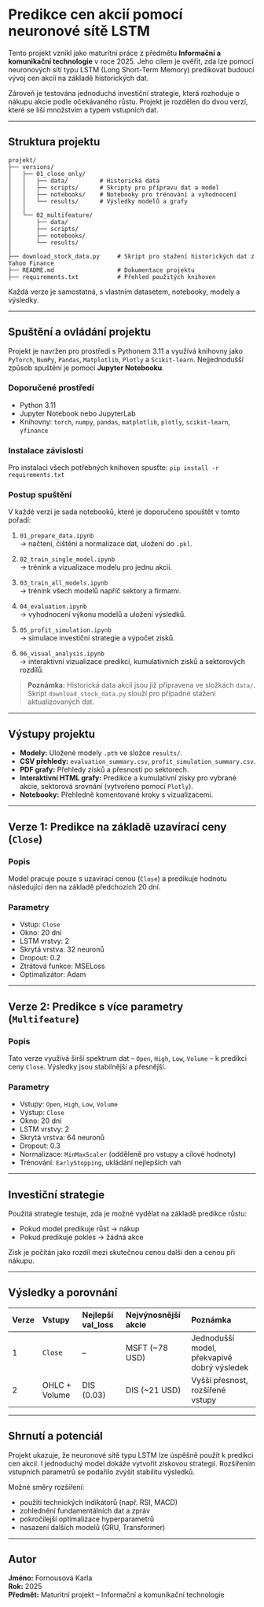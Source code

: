 # Predikce cen akcií pomocí neuronové sítě LSTM

Tento projekt vznikl jako maturitní práce z předmětu **Informační a komunikační technologie** v roce 2025. Jeho cílem je ověřit, zda lze pomocí neuronových sítí typu LSTM (Long Short-Term Memory) predikovat budoucí vývoj cen akcií na základě historických dat.

Zároveň je testována jednoduchá investiční strategie, která rozhoduje o nákupu akcie podle očekávaného růstu. Projekt je rozdělen do dvou verzí, které se liší množstvím a typem vstupních dat.

---

## Struktura projektu
```
projekt/
├── versions/
│   ├── 01_close_only/
│   │   ├── data/         # Historická data
│   │   ├── scripts/      # Skripty pro přípravu dat a model
│   │   ├── notebooks/    # Notebooky pro trénování a vyhodnocení
│   │   └── results/      # Výsledky modelů a grafy
│   │
│   └── 02_multifeature/
│       ├── data/
│       ├── scripts/
│       ├── notebooks/
│       └── results/
│
├── download_stock_data.py     # Skript pro stažení historických dat z Yahoo Finance
├── README.md                  # Dokumentace projektu
├── requirements.txt           # Přehled použitých knihoven
```

Každá verze je samostatná, s vlastním datasetem, notebooky, modely a výsledky.

---

## Spuštění a ovládání projektu

Projekt je navržen pro prostředí s Pythonem 3.11 a využívá knihovny jako `PyTorch`, `NumPy`, `Pandas`, `Matplotlib`, `Plotly` a `Scikit-learn`. Nejjednodušší způsob spuštění je pomocí **Jupyter Notebooku**.

### Doporučené prostředí

- Python 3.11
- Jupyter Notebook nebo JupyterLab
- Knihovny: `torch`, `numpy`, `pandas`, `matplotlib`, `plotly`, `scikit-learn`, `yfinance`

### Instalace závislostí

Pro instalaci všech potřebných knihoven spusťte: `pip install -r requirements.txt`

### Postup spuštění

V každé verzi je sada notebooků, které je doporučeno spouštět v tomto pořadí:

1. `01_prepare_data.ipynb`  
   → načtení, čištění a normalizace dat, uložení do `.pkl`.

2. `02_train_single_model.ipynb`  
   → trénink a vizualizace modelu pro jednu akcii.

3. `03_train_all_models.ipynb`  
   → trénink všech modelů napříč sektory a firmami.

4. `04_evaluation.ipynb`  
   → vyhodnocení výkonu modelů a uložení výsledků.

5. `05_profit_simulation.ipynb`  
   → simulace investiční strategie a výpočet zisků.

6. `06_visual_analysis.ipynb`  
   → interaktivní vizualizace predikcí, kumulativních zisků a sektorových rozdílů.

> **Poznámka:** Historická data akcií jsou již připravena ve složkách `data/`. Skript `download_stock_data.py` slouží pro případné stažení aktualizovaných dat.

---

## Výstupy projektu

- **Modely:** Uložené modely `.pth` ve složce `results/`.
- **CSV přehledy:** `evaluation_summary.csv`, `profit_simulation_summary.csv`.
- **PDF grafy:** Přehledy zisků a přesnosti po sektorech.
- **Interaktivní HTML grafy:** Predikce a kumulativní zisky pro vybrané akcie, sektorová srovnání (vytvořeno pomocí `Plotly`).
- **Notebooky:** Přehledně komentované kroky s vizualizacemi.

---

## Verze 1: Predikce na základě uzavírací ceny (`Close`)

### Popis
Model pracuje pouze s uzavírací cenou (`Close`) a predikuje hodnotu následující den na základě předchozích 20 dní.

### Parametry
- Vstup: `Close`
- Okno: 20 dní
- LSTM vrstvy: 2
- Skrytá vrstva: 32 neuronů
- Dropout: 0.2
- Ztrátová funkce: MSELoss
- Optimalizátor: Adam

---

## Verze 2: Predikce s více parametry (`Multifeature`)

### Popis
Tato verze využívá širší spektrum dat – `Open`, `High`, `Low`, `Volume` – k predikci ceny `Close`. Výsledky jsou stabilnější a přesnější.

### Parametry
- Vstupy: `Open`, `High`, `Low`, `Volume`
- Výstup: `Close`
- Okno: 20 dní
- LSTM vrstvy: 2
- Skrytá vrstva: 64 neuronů
- Dropout: 0.3
- Normalizace: `MinMaxScaler` (odděleně pro vstupy a cílové hodnoty)
- Trénování: `EarlyStopping`, ukládání nejlepších vah

---

## Investiční strategie

Použitá strategie testuje, zda je možné vydělat na základě predikce růstu:

- Pokud model predikuje růst → nákup
- Pokud predikuje pokles → žádná akce

Zisk je počítán jako rozdíl mezi skutečnou cenou další den a cenou při nákupu.

---

## Výsledky a porovnání

| Verze | Vstupy           | Nejlepší val_loss | Nejvýnosnější akcie | Poznámka                                |
|:------|:-----------------|:------------------|:--------------------|:----------------------------------------|
| 1     | `Close`           | –                  | MSFT (~78 USD)       | Jednodušší model, překvapivě dobrý výsledek |
| 2     | OHLC + Volume     | DIS (0.03)          | DIS (~21 USD)        | Vyšší přesnost, rozšířené vstupy         |

---

## Shrnutí a potenciál

Projekt ukazuje, že neuronové sítě typu LSTM lze úspěšně použít k predikci cen akcií. I jednoduchý model dokáže vytvořit ziskovou strategii. Rozšířením vstupních parametrů se podařilo zvýšit stabilitu výsledků.

Možné směry rozšíření:
- použití technických indikátorů (např. RSI, MACD)
- zohlednění fundamentálních dat a zpráv
- pokročilejší optimalizace hyperparametrů
- nasazení dalších modelů (GRU, Transformer)

---

## Autor

**Jméno:** Fornousová Karla  
**Rok:** 2025  
**Předmět:** Maturitní projekt – Informační a komunikační technologie